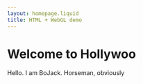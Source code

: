 ```yaml
---
layout: homepage.liquid
title: HTML + WebGL demo
---
```


# Welcome to Hollywoo

Hello. I am BoJack. Horseman, obviously
